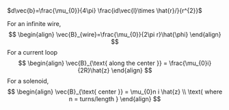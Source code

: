 
$d\vec{b}=\frac{\mu_{0}}{4\pi} \frac{id\vec{l}\times \hat{r}/}{r^{2}}$

For an infinite wire,
$$
\begin{align}
\vec{B}_{wire}=\frac{\mu_{0}}{2\pi r}\hat{\phi}
\end{align}
$$
For a current loop
$$
\begin{align}
\vec{B}_{\text{ along the center }} = \frac{\mu_{0}i}{2R}\hat{z}
\end{align}
$$
For a solenoid,
$$
\begin{align}
\vec{B}_{\text{ center }} = \mu_{0}n i \hat{z} \\
\text{ where n = turns/length }
\end{align}
$$
